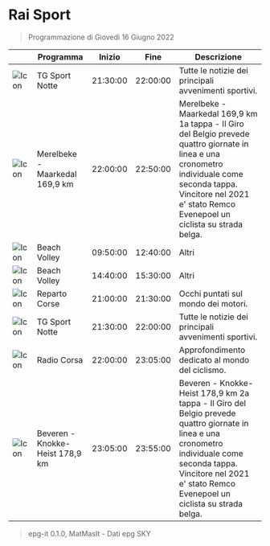 # Rai Sport
> Programmazione di Giovedì 16 Giugno 2022

||Programma|Inizio|Fine|Descrizione|
|---|---|---|---|---|
|![Icon](https://guidatv.sky.it/uuid/sportcalcio_cover_gc2KOQiZI.png)|TG Sport Notte|21:30:00|22:00:00|Tutte le notizie dei principali avvenimenti sportivi.
|![Icon](https://guidatv.sky.it/uuid/73f6954f-5308-4400-82b7-57daef037d40/cover?md5ChecksumParam=5591e5c81bfbe51945ea8d19a2e3b19a)|Merelbeke - Maarkedal 169,9 km|22:00:00|22:50:00|Merelbeke - Maarkedal 169,9 km 1a tappa - Il Giro del Belgio prevede quattro giornate in linea e una cronometro individuale come seconda tappa. Vincitore nel 2021 e&#039; stato Remco Evenepoel un ciclista su strada belga.
|![Icon](https://guidatv.sky.it/uuid/sportcalcio_cover_gc2KOQiZI.png)|Beach Volley|09:50:00|12:40:00|Altri
|![Icon](https://guidatv.sky.it/uuid/sportcalcio_cover_gc2KOQiZI.png)|Beach Volley|14:40:00|15:30:00|Altri
|![Icon](https://guidatv.sky.it/uuid/sportcalcio_cover_gc2KOQiZI.png)|Reparto Corse|21:00:00|21:30:00|Occhi puntati sul mondo dei motori.
|![Icon](https://guidatv.sky.it/uuid/sportcalcio_cover_gc2KOQiZI.png)|TG Sport Notte|21:30:00|22:00:00|Tutte le notizie dei principali avvenimenti sportivi.
|![Icon](https://guidatv.sky.it/uuid/sportcalcio_cover_gc2KOQiZI.png)|Radio Corsa|22:00:00|23:05:00|Approfondimento dedicato al mondo del ciclismo.
|![Icon](https://guidatv.sky.it/uuid/47bbbc7f-ce49-4de8-8343-f524c5e7fb9d/cover?md5ChecksumParam=5591e5c81bfbe51945ea8d19a2e3b19a)|Beveren - Knokke-Heist 178,9 km|23:05:00|23:55:00|Beveren - Knokke-Heist 178,9 km 2a tappa - Il Giro del Belgio prevede quattro giornate in linea e una cronometro individuale come seconda tappa. Vincitore nel 2021 e&#039; stato Remco Evenepoel un ciclista su strada belga.



 > epg-it 0.1.0, MatMasIt - Dati epg SKY